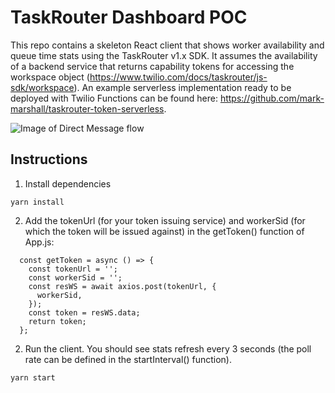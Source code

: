 # TaskRouter Dashboard POC
This repo contains a skeleton React client that shows worker availability and queue time stats using the TaskRouter v1.x SDK. It assumes the availability of a backend service that returns capability tokens for accessing the workspace object (https://www.twilio.com/docs/taskrouter/js-sdk/workspace). An example serverless implementation ready to be deployed with Twilio Functions can be found here: https://github.com/mark-marshall/taskrouter-token-serverless.

![Image of Direct Message flow](https://images-8630.twil.io/Screenshot%202021-08-23%20at%2016.35.50.png)

## Instructions
1. Install dependencies
```
yarn install
```
2. Add the tokenUrl (for your token issuing service) and workerSid (for which the token will be issued against) in the getToken() function of App.js:

```
  const getToken = async () => {
    const tokenUrl = '';
    const workerSid = '';
    const resWS = await axios.post(tokenUrl, {
      workerSid,
    });
    const token = resWS.data;
    return token;
  };
```

2. Run the client. You should see stats refresh every 3 seconds (the poll rate can be defined in the startInterval() function).
```
yarn start
```
